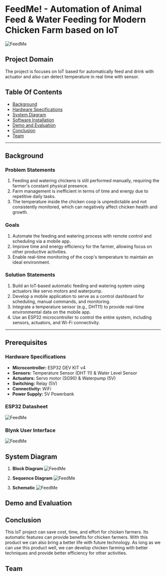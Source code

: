 # FeedMe! - Automation of Animal Feed & Water Feeding for Modern Chicken Farm based on IoT
![FeedMe](https://github.com/user-attachments/assets/fed6c4f2-d08b-470d-a71d-a3c96022bd6b)
## Project Domain
The project is focuses on IoT based for automatically feed and drink with actuator and also can detect temperature in real time with sensor.

## Table Of Contents
- [Background](#background)
- [Hardware Specifications](#hardware-specifications)
- [System Diagram](#system-diagram)
- [Software Installation](#software-installation)
- [Demo and Evaluation](#demo-and-evaluation)
- [Conclusion](#conclusion)
- [Team](#team)

---

## Background


### Problem Statements
1. Feeding and watering chickens is still performed manually, requiring the farmer's constant physical presence.
2. Farm management is inefficient in terms of time and energy due to repetitive daily tasks.
3. The temperature inside the chicken coop is unpredictable and not consistently monitored, which can negatively affect chicken health and growth.
   
### Goals
1. Automate the feeding and watering process with remote control and scheduling via a mobile app.
2. Improve time and energy efficiency for the farmer, allowing focus on other productive activities.
3. Enable real-time monitoring of the coop's temperature to maintain an ideal environment.

### Solution Statements
1. Build an IoT-based automatic feeding and watering system using actuators like servo motors and waterpump.
2. Develop a mobile application to serve as a control dashboard for scheduling, manual commands, and monitoring.
3. Integrate a temperature sensor (e.g., DHT11) to provide real-time environmental data on the mobile app.
4. Use an ESP32 microcontroller to control the entire system, including sensors, actuators, and Wi-Fi connectivity.

---

## Prerequisites

### Hardware Specifications

- **Microcontroller:** ESP32 DEV KIT v4
- **Sensors:** Temperature Sensor (DHT 11) & Water Level Sensor
- **Actuators:** Servo motor (SG90) & Waterpump (5V)
- **Switching:** Relay (5V)
- **Connectivity:** WiFi
- **Power Supply:** 5V Powerbank

### ESP32 Datasheet
![FeedMe](assets/esp32v4pinout.png)

### Blynk User Interface
![FeedMe](assets/blynk.jpg)

## System Diagram

1. **Block Diagram**
![FeedMe](assets/blockdiagram.jpg)
   
2. **Sequence Diagram**
![FeedMe](assets/sequencediagram.jpg)
   
3. **Schematic**
![FeedMe](assets/Schematic.jpg)



## Demo and Evaluation

## Conclusion
This IoT project can save cost, time, and effort for chicken farmers. Its automatic features can provide benefits for chicken farmers. With this product we can also bring a better life with future technology. As long as we can use this product well, we can develop chicken farming with better techniques and provide better efficiency for other activities.

## Team
